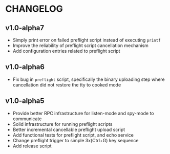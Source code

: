 # CHANGELOG

## v1.0-alpha7

- Simply print error on failed preflight script instead of executing `printf`
- Improve the reliability of preflight script cancellation mechanism
- Add configuration entries related to preflight script

## v1.0-alpha6

- Fix bug in `preflight` script, specifically the binary uploading step where cancellation did not restore the tty to
  cooked mode

## v1.0-alpha5

- Provide better RPC infrastructure for listen-mode and spy-mode to communicate
- Solid infrastructure for running preflight scripts
- Better incremental cancellable preflight upload script
- Add functional tests for preflight script, and echo service
- Change preflight trigger to simple 3x(Ctrl+G) key sequence
- Add release script